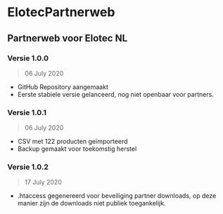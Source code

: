 # ElotecPartnerweb
## Partnerweb voor Elotec NL

### Versie 1.0.0
> 06 July 2020
- GitHub Repository aangemaakt
- Eerste stabiele versie gelanceerd, nog niet openbaar voor partners.  

### Versie 1.0.1
> 06 July 2020
- CSV met 122 producten geïmporteerd
- Backup gemaakt voor toekomstig herstel

### Versie 1.0.2
> 17 July 2020
- .htaccess gegenereerd voor beveiliging partner downloads, op deze manier zijn de downloads niet publiek toegankelijk.
